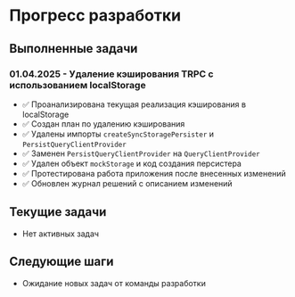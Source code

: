 # Прогресс разработки

## Выполненные задачи

### 01.04.2025 - Удаление кэширования TRPC с использованием localStorage
- ✅ Проанализирована текущая реализация кэширования в localStorage
- ✅ Создан план по удалению кэширования
- ✅ Удалены импорты `createSyncStoragePersister` и `PersistQueryClientProvider`
- ✅ Заменен `PersistQueryClientProvider` на `QueryClientProvider`
- ✅ Удален объект `mockStorage` и код создания персистера
- ✅ Протестирована работа приложения после внесенных изменений
- ✅ Обновлен журнал решений с описанием изменений

## Текущие задачи
- Нет активных задач

## Следующие шаги
- Ожидание новых задач от команды разработки